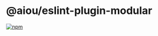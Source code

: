 # @aiou/eslint-plugin-modular

[![npm](https://img.shields.io/npm/v/@aiou/eslint-plugin-modularize-imports)](https://github.com/JiangWeixian/eslint-config)

